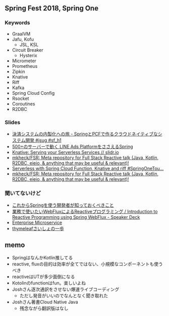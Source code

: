 ## Spring Fest 2018, Spring One

### Keywords
- GraalVM
- Jafu, Kofu
  - JSL, KSL
- Circuit Breaker
  - Hysterix
- Micrometer 
- Prometheus
- Zipkin
- Knative
- Riff
- Kafka
- Spring Cloud Config
- Rsocket
- Coroutines
- R2DBC


### Slides

- [決済システムの内製化への旅 - SpringとPCFで作るクラウドネイティブなシステム開発 #jsug #sf_h1](https://www.slideshare.net/makingx/springpcf-jsug-sfh1)
- [500+のサーバーで動く LINE Ads PlatformをささえるSpring](https://www.slideshare.net/linecorp/500-line-ads-platformspring)
- [Knative: Serving your Serverless Services // slidr.io](https://slidr.io/kameshsampath/knative-serving-your-serverless-services#1)
- [mkheck/FSR: Meta repository for Full Stack Reactive talk (Java, Kotlin, R2DBC, eieio, & anything that may be useful & relevant)!](https://github.com/mkheck/FSR)
- [Serverless with Spring Cloud Function, Knative and riff #SpringOneTou…](https://www.slideshare.net/makingx/serverless-with-spring-cloud-function-knative-and-riff-springonetour-s1t)
- [mkheck/FSR: Meta repository for Full Stack Reactive talk (Java, Kotlin, R2DBC, eieio, & anything that may be useful & relevant)!](https://github.com/mkheck/FSR)



### 聞いてないけど

- [これからSpringを使う開発者が知っておくべきこと](https://www.slideshare.net/KouheiToki/spring-121307860)
- [業務で使いたいWebFluxによるReactiveプログラミング / Introduction to Reactive Programming using Spring WebFlux - Speaker Deck](https://speakerdeck.com/shintanimoto/introduction-to-reactive-programming-using-spring-webflux)
- [Enterprise Microservice](https://www.slideshare.net/HasegawaDanna1/enterprise-microservice)
- [thymeleafさいしょの一歩](https://www.slideshare.net/HasegawaDanna1/thymeleaf-121309829)

## memo
- SpringはなんかKotlin推してる
- reactive, fluxの目的は効率が全てではない、小規模なコンポーネントも使うべき
- reactiveはUTが多少面倒になる
- Kotolinのfunctionはfun。楽しいよね
- Joshさん逐次通訳をさせない爆速ライブコーディング
  - ただし発音がいいのでなんとなく聞き取れた
- Joshさん著書Cloud Native Java
  - 残念ながら翻訳版はなし

